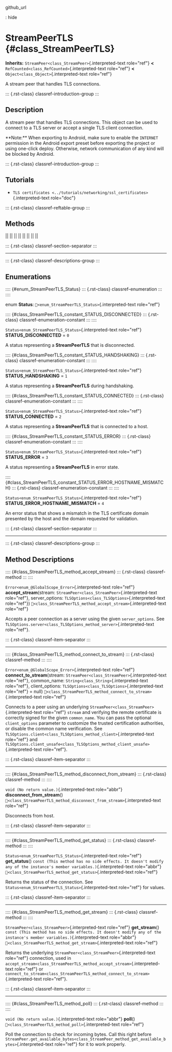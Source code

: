 github_url

:   hide

# StreamPeerTLS {#class_StreamPeerTLS}

**Inherits:** `StreamPeer<class_StreamPeer>`{.interpreted-text
role="ref"} **\<** `RefCounted<class_RefCounted>`{.interpreted-text
role="ref"} **\<** `Object<class_Object>`{.interpreted-text role="ref"}

A stream peer that handles TLS connections.

::: {.rst-class}
classref-introduction-group
:::

## Description

A stream peer that handles TLS connections. This object can be used to
connect to a TLS server or accept a single TLS client connection.

\*\*Note:\*\* When exporting to Android, make sure to enable the
`INTERNET` permission in the Android export preset before exporting the
project or using one-click deploy. Otherwise, network communication of
any kind will be blocked by Android.

::: {.rst-class}
classref-introduction-group
:::

## Tutorials

- `TLS certificates <../tutorials/networking/ssl_certificates>`{.interpreted-text
  role="doc"}

::: {.rst-class}
classref-reftable-group
:::

## Methods

||
||
||
||
||
||
||
||

::: {.rst-class}
classref-section-separator
:::

------------------------------------------------------------------------

::: {.rst-class}
classref-descriptions-group
:::

## Enumerations

:::: {#enum_StreamPeerTLS_Status}
::: {.rst-class}
classref-enumeration
:::
::::

enum **Status**: `🔗<enum_StreamPeerTLS_Status>`{.interpreted-text
role="ref"}

:::: {#class_StreamPeerTLS_constant_STATUS_DISCONNECTED}
::: {.rst-class}
classref-enumeration-constant
:::
::::

`Status<enum_StreamPeerTLS_Status>`{.interpreted-text role="ref"}
**STATUS_DISCONNECTED** = `0`

A status representing a **StreamPeerTLS** that is disconnected.

:::: {#class_StreamPeerTLS_constant_STATUS_HANDSHAKING}
::: {.rst-class}
classref-enumeration-constant
:::
::::

`Status<enum_StreamPeerTLS_Status>`{.interpreted-text role="ref"}
**STATUS_HANDSHAKING** = `1`

A status representing a **StreamPeerTLS** during handshaking.

:::: {#class_StreamPeerTLS_constant_STATUS_CONNECTED}
::: {.rst-class}
classref-enumeration-constant
:::
::::

`Status<enum_StreamPeerTLS_Status>`{.interpreted-text role="ref"}
**STATUS_CONNECTED** = `2`

A status representing a **StreamPeerTLS** that is connected to a host.

:::: {#class_StreamPeerTLS_constant_STATUS_ERROR}
::: {.rst-class}
classref-enumeration-constant
:::
::::

`Status<enum_StreamPeerTLS_Status>`{.interpreted-text role="ref"}
**STATUS_ERROR** = `3`

A status representing a **StreamPeerTLS** in error state.

:::: {#class_StreamPeerTLS_constant_STATUS_ERROR_HOSTNAME_MISMATCH}
::: {.rst-class}
classref-enumeration-constant
:::
::::

`Status<enum_StreamPeerTLS_Status>`{.interpreted-text role="ref"}
**STATUS_ERROR_HOSTNAME_MISMATCH** = `4`

An error status that shows a mismatch in the TLS certificate domain
presented by the host and the domain requested for validation.

::: {.rst-class}
classref-section-separator
:::

------------------------------------------------------------------------

::: {.rst-class}
classref-descriptions-group
:::

## Method Descriptions

:::: {#class_StreamPeerTLS_method_accept_stream}
::: {.rst-class}
classref-method
:::
::::

`Error<enum_@GlobalScope_Error>`{.interpreted-text role="ref"}
**accept_stream**(stream:
`StreamPeer<class_StreamPeer>`{.interpreted-text role="ref"},
server_options: `TLSOptions<class_TLSOptions>`{.interpreted-text
role="ref"})
`🔗<class_StreamPeerTLS_method_accept_stream>`{.interpreted-text
role="ref"}

Accepts a peer connection as a server using the given `server_options`.
See
`TLSOptions.server<class_TLSOptions_method_server>`{.interpreted-text
role="ref"}.

::: {.rst-class}
classref-item-separator
:::

------------------------------------------------------------------------

:::: {#class_StreamPeerTLS_method_connect_to_stream}
::: {.rst-class}
classref-method
:::
::::

`Error<enum_@GlobalScope_Error>`{.interpreted-text role="ref"}
**connect_to_stream**(stream:
`StreamPeer<class_StreamPeer>`{.interpreted-text role="ref"},
common_name: `String<class_String>`{.interpreted-text role="ref"},
client_options: `TLSOptions<class_TLSOptions>`{.interpreted-text
role="ref"} = null)
`🔗<class_StreamPeerTLS_method_connect_to_stream>`{.interpreted-text
role="ref"}

Connects to a peer using an underlying
`StreamPeer<class_StreamPeer>`{.interpreted-text role="ref"} `stream`
and verifying the remote certificate is correctly signed for the given
`common_name`. You can pass the optional `client_options` parameter to
customize the trusted certification authorities, or disable the common
name verification. See
`TLSOptions.client<class_TLSOptions_method_client>`{.interpreted-text
role="ref"} and
`TLSOptions.client_unsafe<class_TLSOptions_method_client_unsafe>`{.interpreted-text
role="ref"}.

::: {.rst-class}
classref-item-separator
:::

------------------------------------------------------------------------

:::: {#class_StreamPeerTLS_method_disconnect_from_stream}
::: {.rst-class}
classref-method
:::
::::

`void (No return value.)`{.interpreted-text role="abbr"}
**disconnect_from_stream**()
`🔗<class_StreamPeerTLS_method_disconnect_from_stream>`{.interpreted-text
role="ref"}

Disconnects from host.

::: {.rst-class}
classref-item-separator
:::

------------------------------------------------------------------------

:::: {#class_StreamPeerTLS_method_get_status}
::: {.rst-class}
classref-method
:::
::::

`Status<enum_StreamPeerTLS_Status>`{.interpreted-text role="ref"}
**get_status**()
`const (This method has no side effects. It doesn't modify any of the instance's member variables.)`{.interpreted-text
role="abbr"}
`🔗<class_StreamPeerTLS_method_get_status>`{.interpreted-text
role="ref"}

Returns the status of the connection. See
`Status<enum_StreamPeerTLS_Status>`{.interpreted-text role="ref"} for
values.

::: {.rst-class}
classref-item-separator
:::

------------------------------------------------------------------------

:::: {#class_StreamPeerTLS_method_get_stream}
::: {.rst-class}
classref-method
:::
::::

`StreamPeer<class_StreamPeer>`{.interpreted-text role="ref"}
**get_stream**()
`const (This method has no side effects. It doesn't modify any of the instance's member variables.)`{.interpreted-text
role="abbr"}
`🔗<class_StreamPeerTLS_method_get_stream>`{.interpreted-text
role="ref"}

Returns the underlying `StreamPeer<class_StreamPeer>`{.interpreted-text
role="ref"} connection, used in
`accept_stream<class_StreamPeerTLS_method_accept_stream>`{.interpreted-text
role="ref"} or
`connect_to_stream<class_StreamPeerTLS_method_connect_to_stream>`{.interpreted-text
role="ref"}.

::: {.rst-class}
classref-item-separator
:::

------------------------------------------------------------------------

:::: {#class_StreamPeerTLS_method_poll}
::: {.rst-class}
classref-method
:::
::::

`void (No return value.)`{.interpreted-text role="abbr"} **poll**()
`🔗<class_StreamPeerTLS_method_poll>`{.interpreted-text role="ref"}

Poll the connection to check for incoming bytes. Call this right before
`StreamPeer.get_available_bytes<class_StreamPeer_method_get_available_bytes>`{.interpreted-text
role="ref"} for it to work properly.
